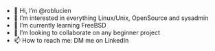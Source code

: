 - 👋 Hi, I’m @roblucien
- 👀 I’m interested in everything Linux/Unix, OpenSource and sysadmin
- 🌱 I’m currently learning FreeBSD
- 💞️ I’m looking to collaborate on any beginner project
- 📫 How to reach me: DM me on LinkedIn

<!---
roblucien/roblucien is a ✨ special ✨ repository because its `README.md` (this file) appears on your GitHub profile.
You can click the Preview link to take a look at your changes.
--->
